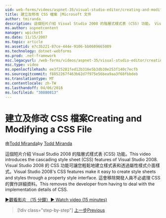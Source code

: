 ```yaml
---
uid: web-forms/videos/aspnet-35/visual-studio-editor/creating-and-modifying-a-css-file
title: 建立及修改 CSS 檔案 |Microsoft 文件
author: tmiranda
description: 這個短片介紹 Visual Studio 2008 的階層式樣式表 (CSS) 功能。 Visual Studio 2008 的 CSS 功能讓您輕鬆建立樣式表...
ms.author: aspnetcontent
manager: wpickett
ms.date: 11/15/2007
ms.topic: article
ms.assetid: e7c3b221-87ce-444e-9106-bb0609665009
ms.technology: dotnet-webforms
ms.prod: .net-framework
msc.legacyurl: /web-forms/videos/aspnet-35/visual-studio-editor/creating-and-modifying-a-css-file
msc.type: video
ms.openlocfilehash: ee3f25281fed12b316e5b3db30e253f140c7ecfb
ms.sourcegitcommit: f8852267f463b62d7f975e56bea9aa3f68fbbdeb
ms.translationtype: MT
ms.contentlocale: zh-TW
ms.lasthandoff: 04/06/2018
ms.locfileid: "30880813"
---
```

<a name="creating-and-modifying-a-css-file"></a><span data-ttu-id="c8813-104">建立及修改 CSS 檔案</span><span class="sxs-lookup"><span data-stu-id="c8813-104">Creating and Modifying a CSS File</span></span>
====================
<span data-ttu-id="c8813-105">由[Todd Miranda](https://github.com/tmiranda)</span><span class="sxs-lookup"><span data-stu-id="c8813-105">by [Todd Miranda](https://github.com/tmiranda)</span></span>

<span data-ttu-id="c8813-106">這個短片介紹 Visual Studio 2008 的階層式樣式表 (CSS) 功能。</span><span class="sxs-lookup"><span data-stu-id="c8813-106">This video introduces the cascading style sheet (CSS) features of Visual Studio 2008.</span></span> <span data-ttu-id="c8813-107">Visual Studio 2008 的 CSS 功能可讓您輕鬆地建立樣式表和透過屬性樣式介面樣式。</span><span class="sxs-lookup"><span data-stu-id="c8813-107">Visual Studio 2008's CSS features make it easy to create style sheets and styles through a property style interface.</span></span> <span data-ttu-id="c8813-108">這會移除開發人員不必處理 CSS 的實作詳細資料。</span><span class="sxs-lookup"><span data-stu-id="c8813-108">This removes the developer from having to deal with the implementation details of CSS.</span></span>

[<span data-ttu-id="c8813-109">&#9654;觀看影片 （15 分鐘）</span><span class="sxs-lookup"><span data-stu-id="c8813-109">&#9654; Watch video (15 minutes)</span></span>](https://channel9.msdn.com/Blogs/ASP-NET-Site-Videos/creating-and-modifying-a-css-file)

> [!div class="step-by-step"]
> [<span data-ttu-id="c8813-110">上一步</span><span class="sxs-lookup"><span data-stu-id="c8813-110">Previous</span></span>](quick-tour-of-the-visual-studio-2008-integrated-development-environment.md)

